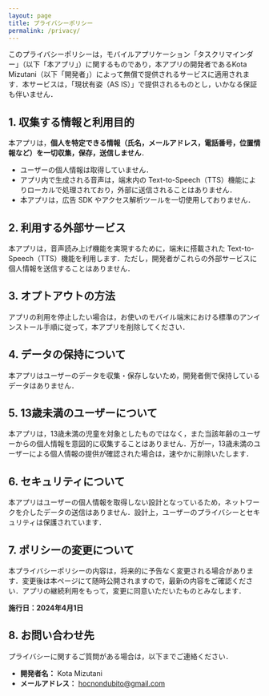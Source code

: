 ```yaml
---
layout: page
title: プライバシーポリシー
permalink: /privacy/
---
```


このプライバシーポリシーは，モバイルアプリケーション「タスクリマインダー」（以下「本アプリ」）に関するものであり，本アプリの開発者であるKota Mizutani（以下「開発者」）によって無償で提供されるサービスに適用されます．本サービスは，「現状有姿（AS IS）」で提供されるものとし，いかなる保証も伴いません．

## 1. 収集する情報と利用目的

本アプリは，**個人を特定できる情報（氏名，メールアドレス，電話番号，位置情報など）を一切収集，保存，送信しません**．

- ユーザーの個人情報は取得していません．
- アプリ内で生成される音声は，端末内の Text-to-Speech（TTS）機能によりローカルで処理されており，外部に送信されることはありません．
- 本アプリは，広告 SDK やアクセス解析ツールを一切使用しておりません．

## 2. 利用する外部サービス

本アプリは，音声読み上げ機能を実現するために，端末に搭載された Text-to-Speech（TTS）機能を利用します．ただし，開発者がこれらの外部サービスに個人情報を送信することはありません．

## 3. オプトアウトの方法

アプリの利用を停止したい場合は，お使いのモバイル端末における標準のアンインストール手順に従って，本アプリを削除してください．

## 4. データの保持について

本アプリはユーザーのデータを収集・保存しないため，開発者側で保持しているデータはありません．

## 5. 13歳未満のユーザーについて

本アプリは，13歳未満の児童を対象としたものではなく，また当該年齢のユーザーからの個人情報を意図的に収集することはありません．万が一，13歳未満のユーザーによる個人情報の提供が確認された場合は，速やかに削除いたします．

## 6. セキュリティについて

本アプリはユーザーの個人情報を取得しない設計となっているため，ネットワークを介したデータの送信はありません．設計上，ユーザーのプライバシーとセキュリティは保護されています．

## 7. ポリシーの変更について

本プライバシーポリシーの内容は，将来的に予告なく変更される場合があります．変更後は本ページにて随時公開されますので，最新の内容をご確認ください．アプリの継続利用をもって，変更に同意いただいたものとみなします．

**施行日：2024年4月1日**

## 8. お問い合わせ先

プライバシーに関するご質問がある場合は，以下までご連絡ください．

- **開発者名：** Kota Mizutani
- **メールアドレス：** hocnondubito@gmail.com
